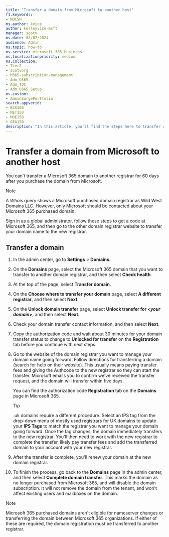 ```yaml
---
title: "Transfer a domain from Microsoft to another host"
f1.keywords:
- NOCSH
ms.author: kvice
author: kelleyvice-msft
manager: scotv
ms.date: 08/07/2024
audience: Admin
ms.topic: how-to
ms.service: microsoft-365-business
ms.localizationpriority: medium
ms.collection:
- Tier2
- scotvorg 
- M365-subscription-management
- Adm_O365
- Adm_TOC
- Adm_O365_Setup
ms.custom: 
- AdminSurgePortfolio
search.appverid:
- BCS160
- MET150
- MOE150
- GEA150
description: "In this article, you'll find the steps here to transfer a domain from Microsoft to another registrar. "
---
```


# Transfer a domain from Microsoft to another host

You can't transfer a Microsoft 365 domain to another registrar for 60 days after you purchase the domain from Microsoft.

> [!NOTE]
> A _Whois_ query shows a Microsoft purchased domain registrar as Wild West Domains LLC. However, only Microsoft should be contacted about your Microsoft 365 purchased domain.

Sign in as a global administrator, follow these steps to get a code at Microsoft 365, and then go to the other domain registrar website to transfer your domain name to the new registrar.

## Transfer a domain

1. In the admin center, go to **Settings** \> **Domains**.

2. On the **Domains** page, select the Microsoft 365 domain that you want to transfer to another domain registrar, and then select **Check health**.

3. At the top of the page, select **Transfer domain**.

4. On the **Choose where to transfer your domain** page, select **A different registrar**, and then select **Next**.

5. On the **Unlock domain transfer** page, select **Unlock transfer for <_your domain_>**, and then select **Next**.

6. Check your domain transfer contact information, and then select **Next**.

7. Copy the authorization code and wait about 30 minutes for your domain transfer status to change to **Unlocked for transfer** on the **Registration** tab before you continue with next steps.

8. Go to the website of the domain registrar you want to manage your domain name going forward. Follow directions for transferring a domain (search for help on their website). This usually means paying transfer fees and giving the Authcode to the new registrar so they can start the transfer. Microsoft emails you to confirm we’ve received the transfer request, and the domain will transfer within five days.

    You can find the authorization code **Registration** tab on the **Domains** page in Microsoft 365.

    > [!TIP]
    > .uk domains require a different procedure. Select an IPS tag from the drop-down menu of mostly used registrars for UK domains to update your **IPS Tags** to match the registrar you want to manage your domain going forward. Once the tag changes, the domain immediately transfers to the new registrar. You'll then need to work with the new registrar to complete the transfer, likely pay transfer fees and add the transferred domain to your account with your new registrar.

9. After the transfer is complete, you'll renew your domain at the new domain registrar.

10. To finish the process, go back to the **Domains** page in the admin center, and then select **Complete domain transfer**. This marks the domain as no longer purchased from Microsoft 365, and will disable the domain subscription. It will not remove the domain from the tenant, and won't affect existing users and mailboxes on the domain.

> [!NOTE]
> Microsoft 365 purchased domains aren't eligible for nameserver changes or transferring the domain between Microsoft 365 organizations. If either of these are required, the domain registration must be transferred to another registrar.
